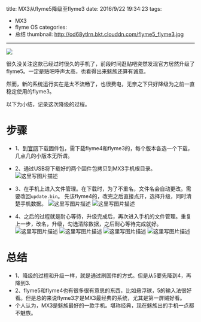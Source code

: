title: MX3从flyme5降级至flyme3
date: 2016/9/22 19:34:23
tags:
- MX3
- flyme OS
categories:
- 总结
thumbnail: http://od68ytlrn.bkt.clouddn.com/flyme5_flyme3.jpg
---


![](http://od68ytlrn.bkt.clouddn.com/flyme5_flyme3.jpg)

很久没关注这款已经过时很久的手机了，前段时间逛贴吧突然发现官方居然升级了flyme5。一定是贴吧呼声太高，也看得出来魅族还算有诚意。

<!-- more -->

然而，新的系统运行实在是太不流畅了，也很费电，无奈之下只好降级为之前一直稳定使用的flyme3。

以下为小结，记录这次降级的过程。

# 步骤
- 1、到[官网](http://www.flyme.cn/firmwarelist-5.html)下载固件包，需下载flyme4和flyme3的，每个版本各选一个下载，几点几的小版本无所谓。
- 2、通过USB将下载好的两个固件包拷贝到MX3手机根目录。
![这里写图片描述](http://p7tst3obo.bkt.clouddn.com/20160921204239092?imageView2/0/interlace/1/q/100|watermark/2/text/Y3lhbmcudGVjaA==/font/Y29uc29sYXM=/fontsize/720/fill/I0Q0RUVGMQ==/dissolve/69/gravity/SouthEast/dx/10/dy/10)

- 3、在手机上进入文件管理。在下载时，为了不重名，文件名会自动更改。需要改回`update.bin`。 先该flyme4的，改完之后直接点开，选择升级，同时清楚手机数据。
![这里写图片描述](http://p7tst3obo.bkt.clouddn.com/20160921204302865?imageView2/0/interlace/1/q/100|watermark/2/text/Y3lhbmcudGVjaA==/font/Y29uc29sYXM=/fontsize/720/fill/I0Q0RUVGMQ==/dissolve/69/gravity/SouthEast/dx/10/dy/10)
![这里写图片描述](http://p7tst3obo.bkt.clouddn.com/20160921204319631?imageView2/0/interlace/1/q/100|watermark/2/text/Y3lhbmcudGVjaA==/font/Y29uc29sYXM=/fontsize/720/fill/I0Q0RUVGMQ==/dissolve/69/gravity/SouthEast/dx/10/dy/10)

- 4、之后的过程就是耐心等待，升级完成后，再次进入手机的文件管理。重复上一步，改名，升级，勾选清除数据，之后耐心等待完成就好。
![这里写图片描述](http://p7tst3obo.bkt.clouddn.com/20160921204428694?imageView2/0/interlace/1/q/100|watermark/2/text/Y3lhbmcudGVjaA==/font/Y29uc29sYXM=/fontsize/720/fill/I0Q0RUVGMQ==/dissolve/69/gravity/SouthEast/dx/10/dy/10)
![这里写图片描述](http://p7tst3obo.bkt.clouddn.com/20160921204534048?imageView2/0/interlace/1/q/100|watermark/2/text/Y3lhbmcudGVjaA==/font/Y29uc29sYXM=/fontsize/720/fill/I0Q0RUVGMQ==/dissolve/69/gravity/SouthEast/dx/10/dy/10)
![这里写图片描述](http://p7tst3obo.bkt.clouddn.com/20160921204551866?imageView2/0/interlace/1/q/100|watermark/2/text/Y3lhbmcudGVjaA==/font/Y29uc29sYXM=/fontsize/720/fill/I0Q0RUVGMQ==/dissolve/69/gravity/SouthEast/dx/10/dy/10)
![这里写图片描述](http://p7tst3obo.bkt.clouddn.com/20160921204609351?imageView2/0/interlace/1/q/100|watermark/2/text/Y3lhbmcudGVjaA==/font/Y29uc29sYXM=/fontsize/720/fill/I0Q0RUVGMQ==/dissolve/69/gravity/SouthEast/dx/10/dy/10)


# 总结
- 1、降级的过程和升级一样，就是通过刷固件的方式。但是从5要先降到4，再降到3.
- 2、flyme5和flyme4也有很多很有意思的东西，比如悬浮球，5的输入法很好看。但是总的来说flyme3才是MX3最经典的系统，尤其是第一屏贼好看。
- 个人认为，MX3是魅族最好的一款手机。堪称经典，现在魅族出的手机一点都不魅族。
